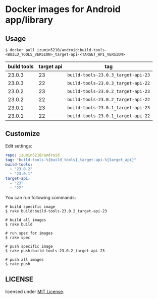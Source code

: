 # Docker images for Android app/library
## Usage

```
$ docker pull izumin5210/android:build-tools-<BUILD_TOOLS_VERSION>_target-api-<TARGET_API_VERSION>
```

| build tools | target api | tag |
| --- | --- | --- |
| 23.0.3 | 23 | `build-tools-23.0.3_target-api-23` |
| 23.0.3 | 22 | `build-tools-23.0.3_target-api-22` |
| 23.0.2 | 23 | `build-tools-23.0.2_target-api-23` |
| 23.0.2 | 22 | `build-tools-23.0.2_target-api-22` |
| 23.0.1 | 23 | `build-tools-23.0.1_target-api-23` |
| 23.0.1 | 22 | `build-tools-23.0.1_target-api-22` |

## Customize
Edit settings:

```yaml
repo: izumin5210/android
tag: "build-tools-%{build_tools}_target-api-%{target_api}"
build-tools:
  - "23.0.2"
  - "23.0.1"
target-api:
  - "23"
  - "22"
```

You can run following commands:

```
# build specific image
$ rake build:build-tools-23.0.2_target-api-23

# build all images
$ rake build

# run spec for images
$ rake spec

# push specific image
$ rake push:build-tools-23.0.2_target-api-23

# push all images
$ rake push
```

## LICENSE
licensed under [MIT License](https://izumin.mit-license.org/2016).

